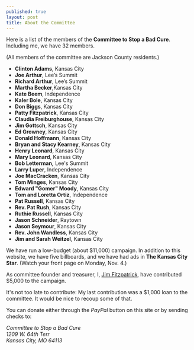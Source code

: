 ```yaml
---
published: true
layout: post
title: About the Committee
---
```


Here is a list of the members of the **Committee to Stop a Bad Cure**. Including me, we have 32 members.  

(All members of the committee are Jackson County residents.) 

- **Clinton Adams**, Kansas City 
- **Joe Arthur**, Lee’s Summit
- **Richard Arthur**, Lee’s Summit
- **Martha Becker**,Kansas City
- **Kate Beem**, Independence
- **Kaler Bole**, Kansas City
- **Don Biggs**, Kansas City
- **Patty Fitzpatrick**, Kansas City
- **Claudia Freiburghouse**, Kansas City
- **Jim Gottsch**, Kansas City
- **Ed Growney**, Kansas City
- **Donald Hoffmann**, Kansas City
- **Bryan and Stacy Kearney**, Kansas City
- **Henry Leonard**, Kansas City
- **Mary Leonard**, Kansas City
- **Bob Letterman,** Lee's Summit
- **Larry Luper**, Independence
- **Joe MacCracken**, Kansas City
- **Tom Minges**, Kansas City
- **Edward "Gomer" Moody**, Kansas City 
- **Tom and Loretta Ortiz**, Independence
- **Pat Russell**, Kansas City
- **Rev. Pat Rush**, Kansas City
- **Ruthie Russell**, Kansas City
- **Jason Schneider**, Raytown
- **Jason Seymour**, Kansas City 
- **Rev. John Wandless**, Kansas City
- **Jim and Sarah Weitzel**, Kansas City

We have run a low-budget (about $11,000) campaign. In addition to this website, we have five billboards, and we have had ads in **The Kansas City Star**. (Watch your front page on Monday, Nov. 4.)

As committee founder and treasurer, I, [Jim Fitzpatrick](/about-me/), have contributed $5,000 to the campaign.

It's not too late to contribute: My last contribution was a $1,000 loan to the committee. It would be nice to recoup some of that.

You can donate either through the _PayPal_ button on this site or by sending checks to: 

<address>
Committee to Stop a Bad Cure<br/>
1209 W. 64th Terr<br/>
Kansas City, MO  64113<br/>
</address>

  
